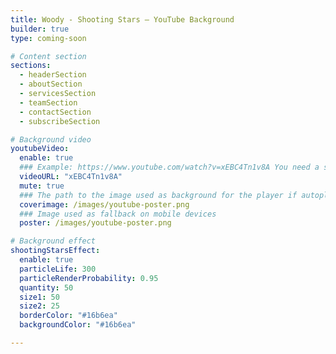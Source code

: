 ```yaml
---
title: Woody - Shooting Stars – YouTube Background
builder: true
type: coming-soon

# Content section
sections:
  - headerSection
  - aboutSection
  - servicesSection
  - teamSection
  - contactSection
  - subscribeSection

# Background video
youtubeVideo: 
  enable: true
  ### Example: https://www.youtube.com/watch?v=xEBC4Tn1v8A You need a short link: xEBC4Tn1v8A
  videoURL: "xEBC4Tn1v8A"
  mute: true
  ### The path to the image used as background for the player if autoplay
  coverimage: /images/youtube-poster.png
  ### Image used as fallback on mobile devices
  poster: /images/youtube-poster.png

# Background effect
shootingStarsEffect: 
  enable: true
  particleLife: 300
  particleRenderProbability: 0.95
  quantity: 50
  size1: 50
  size2: 25
  borderColor: "#16b6ea"
  backgroundColor: "#16b6ea"

---
```

